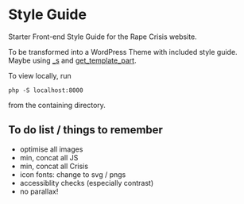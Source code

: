 # Style Guide

Starter Front-end Style Guide for the Rape Crisis website.

To be transformed into a WordPress Theme with included style guide. Maybe using [_s](http://underscores.me/) and [get_template_part](https://codex.wordpress.org/Function_Reference/get_template_part).

To view locally, run

```
php -S localhost:8000
```
from the containing directory.

## To do list / things to remember

* optimise all images
* min, concat all JS
* min, concat all Crisis
* icon fonts: change to svg / pngs
* accessiblity checks (especially contrast)
* no parallax!
